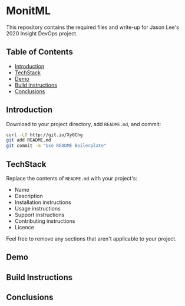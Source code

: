 # MonitML

This repository contains the required files and write-up for Jason Lee's 2020 Insight DevOps project.

## Table of Contents

- [Introduction](#Introduction)
- [TechStack](#TechStack)
- [Demo](#Demo)
- [Build Instructions](#README.md#build-instructions)
- [Conclusions](#Conclusions)

## Introduction

Download to your project directory, add `README.md`, and commit:

```sh
curl -LO http://git.io/Xy0Chg
git add README.md
git commit -m "Use README Boilerplate"
```

## TechStack

Replace the contents of `README.md` with your project's:

- Name
- Description
- Installation instructions
- Usage instructions
- Support instructions
- Contributing instructions
- Licence

Feel free to remove any sections that aren't applicable to your project.

## Demo

## Build Instructions



## Conclusions
